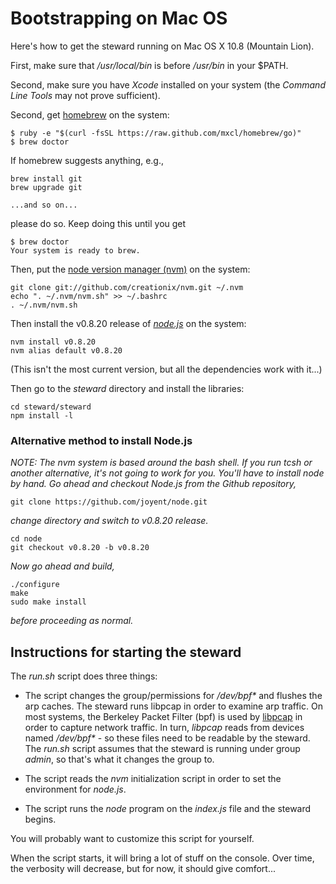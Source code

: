 # Bootstrapping on Mac OS
Here's how to get the steward running on Mac OS X 10.8 (Mountain Lion).

First, make sure that _/usr/local/bin_ is before _/usr/bin_ in your $PATH.

Second, make sure you have _Xcode_ installed on your system (the _Command Line Tools_ may not prove sufficient).

Second, get [homebrew](http://mxcl.github.io/homebrew/) on the system:

    $ ruby -e "$(curl -fsSL https://raw.github.com/mxcl/homebrew/go)"
    $ brew doctor

If homebrew suggests anything, e.g.,

    brew install git
    brew upgrade git

    ...and so on...

please do so. Keep doing this until you get

    $ brew doctor
    Your system is ready to brew.

Then, put the [node version manager (nvm)](https://github.com/creationix/nvm) on the system:

    git clone git://github.com/creationix/nvm.git ~/.nvm
    echo ". ~/.nvm/nvm.sh" >> ~/.bashrc  
    . ~/.nvm/nvm.sh

Then install the v0.8.20 release of [_node.js_](http://nodejs.org) on the system:

    nvm install v0.8.20
    nvm alias default v0.8.20

(This isn't the most current version, but all the dependencies work with it...)

Then go to the _steward_ directory and install the libraries:

    cd steward/steward
    npm install -l

### Alternative method to install Node.js

_NOTE: The nvm system is based around the bash shell. If you run tcsh or another alternative, it's not going to work for you. You'll have to install node by hand. Go ahead and checkout Node.js from the Github repository,_

    git clone https://github.com/joyent/node.git

_change directory and switch to v0.8.20 release._

    cd node
    git checkout v0.8.20 -b v0.8.20

_Now go ahead and build,_

    ./configure
    make
    sudo make install

_before proceeding as normal._

## Instructions for starting the steward
The _run.sh_ script does three things:

* The script changes the group/permissions for _/dev/bpf*_ and flushes the arp caches.
The steward runs libpcap in order to examine arp traffic.
On most systems, the Berkeley Packet Filter (bpf) is used by [libpcap](http://www.tcpdump.org)
in order to capture network traffic.
In turn, _libpcap_ reads from devices named _/dev/bpf*_ - so these files need to be readable by the steward.
The _run.sh_ script assumes that the steward is running under group _admin_, so that's what it changes the group to.

* The script reads the _nvm_ initialization script in order to set the environment for _node.js_.

* The script runs the _node_ program on the _index.js_ file and the steward begins.

You will probably want to customize this script for yourself.

When the script starts, it will bring a lot of stuff on the console.
Over time, the verbosity will decrease, but for now, it should give comfort...

